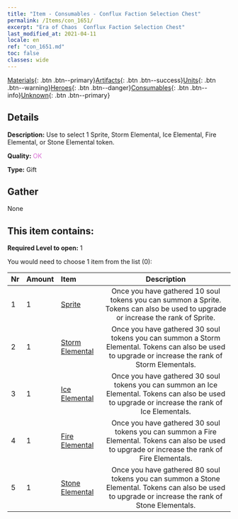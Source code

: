```yaml
---
title: "Item - Consumables - Conflux Faction Selection Chest"
permalink: /Items/con_1651/
excerpt: "Era of Chaos  Conflux Faction Selection Chest"
last_modified_at: 2021-04-11
locale: en
ref: "con_1651.md"
toc: false
classes: wide
---
```

 [Materials](/Items/){: .btn .btn--primary}[Artifacts](/Items/Artifacts/){: .btn .btn--success}[Units](/Items/Units/){: .btn .btn--warning}[Heroes](/Items/Heroes/){: .btn .btn--danger}[Consumables](/Items/Consumables/){: .btn .btn--info}[Unknown](/Items/Unknown/){: .btn .btn--primary}

## Details
 **Description:** Use to select 1 Sprite, Storm Elemental, Ice Elemental, Fire Elemental, or Stone Elemental token.

 **Quality:** <span style="color: #DA70D6">OK</span>

 **Type:** Gift

## Gather

  None

## This item contains:

 **Required Level to open:** 1

 You would need to choose 1 item from the list (0):

  | Nr | Amount |     Item    | Description |
  |:---|:-------|:------------|:-----------:|
  | 1 | 1 | [Sprite](/Items/unt_262/) | Once you have gathered 10 soul tokens you can summon a Sprite. Tokens can also be used to upgrade or increase the rank of Sprite. | 
  | 2 | 1 | [Storm Elemental](/Items/unt_263/) | Once you have gathered 30 soul tokens you can summon a Storm Elemental. Tokens can also be used to upgrade or increase the rank of Storm Elementals. | 
  | 3 | 1 | [Ice Elemental](/Items/unt_264/) | Once you have gathered 30 soul tokens you can summon an Ice Elemental. Tokens can also be used to upgrade or increase the rank of Ice Elementals. | 
  | 4 | 1 | [Fire Elemental](/Items/unt_265/) | Once you have gathered 30 soul tokens you can summon a Fire Elemental. Tokens can also be used to upgrade or increase the rank of Fire Elementals. | 
  | 5 | 1 | [Stone Elemental](/Items/unt_266/) | Once you have gathered 80 soul tokens you can summon a Stone Elemental. Tokens can also be used to upgrade or increase the rank of Stone Elementals. | 

